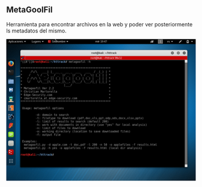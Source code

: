 ## MetaGoolFil

Herramienta para encontrar archivos en la web y poder ver posteriormente ls metadatos del mismo.


![Metagoofil](img/Metagoofil.png)
